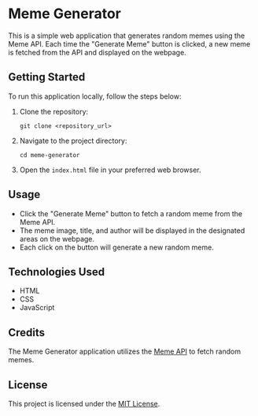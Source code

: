 # Meme Generator

This is a simple web application that generates random memes using the Meme API. Each time the "Generate Meme" button is clicked, a new meme is fetched from the API and displayed on the webpage.

## Getting Started

To run this application locally, follow the steps below:

1. Clone the repository:

   ```
   git clone <repository_url>
   ```

2. Navigate to the project directory:

   ```
   cd meme-generator
   ```

3. Open the `index.html` file in your preferred web browser.

## Usage

- Click the "Generate Meme" button to fetch a random meme from the Meme API.
- The meme image, title, and author will be displayed in the designated areas on the webpage.
- Each click on the button will generate a new random meme.

## Technologies Used

- HTML
- CSS
- JavaScript

## Credits

The Meme Generator application utilizes the [Meme API](https://meme-api.com/) to fetch random memes.

## License

This project is licensed under the [MIT License](LICENSE).
